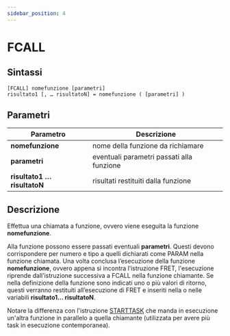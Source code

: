 ```yaml
---
sidebar_position: 4
---
```


# FCALL

## Sintassi

  ```
[FCALL] nomefunzione [parametri]
risultato1 [, … risultatoN] = nomefunzione ( [parametri] )

  ```

## Parametri
|Parametro                       | Descrizione                                         |                
|--------------------------------|-----------------------------------------------------|
| **nomefunzione**               | nome della funzione da richiamare                   |    
| **parametri**                  | eventuali parametri passati alla funzione           |    
| **risultato1 … risultatoN**    | risultati restituiti dalla funzione                 |    

## Descrizione
Effettua una chiamata a funzione, ovvero viene eseguita la funzione **nomefunzione**.

Alla funzione possono essere passati eventuali **parametri**. Questi devono corrispondere per numero e tipo a quelli dichiarati come PARAM nella funzione chiamata.
Una volta conclusa l’esecuzione della funzione **nomefunzione**, ovvero appena si incontra l’istruzione FRET, l'esecuzione riprende dall’istruzione successiva a FCALL nella funzione chiamante.
Se nella definizione della funzione sono indicati uno o più valori di ritorno, questi verranno restituiti all’esecuzione di FRET e inseriti nella o nelle variabili **risultato1… risultatoN**. 

Notare la differenza con l'istruzione  [STARTTASK](../Multitasking/starttask.md) che manda in esecuzione un'altra funzione in parallelo a quella chiamante (utilizzata per avere più task in esecuzione contemporanea). 
